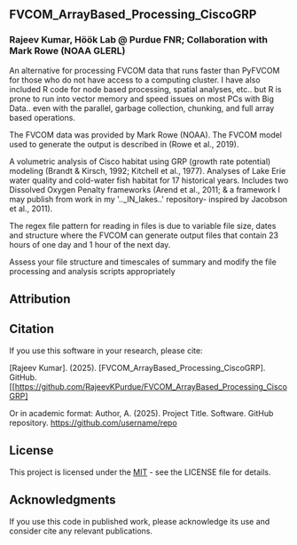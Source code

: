 ## FVCOM_ArrayBased_Processing_CiscoGRP
### Rajeev Kumar, Höök Lab @ Purdue FNR; Collaboration with Mark Rowe (NOAA GLERL)
An alternative for processing FVCOM data that runs faster than PyFVCOM for those who do not have access to a computing cluster. I have also included R code for node based processing, spatial analyses, etc.. but R is prone to run into vector memory and speed issues on most PCs with Big Data.. even with the parallel, garbage collection, chunking, and full array based operations. 

The FVCOM data was provided by Mark Rowe (NOAA). The FVCOM model used to generate the output is described in (Rowe et al., 2019).

A volumetric analysis of Cisco habitat using GRP (growth rate potential) modeling (Brandt & Kirsch, 1992; Kitchell et al., 1977). Analyses of Lake Erie water quality and cold-water fish habitat for 17 historical years. Includes two Dissolved Oxygen Penalty frameworks (Arend et al., 2011; & a framework I may publish from work in my '.._IN_lakes..' repository- inspired by Jacobson et al., 2011).

The regex file pattern for reading in files is due to variable file size, dates and structure where the FVCOM can generate output files that contain 23 hours of one day and 1 hour of the next day. 

Assess your file structure and timescales of summary and modify the file processing and analysis scripts appropriately

## Attribution

## Citation

If you use this software in your research, please cite:

[Rajeev Kumar]. (2025). [FVCOM_ArrayBased_Processing_CiscoGRP]. GitHub. [[https://github.com/RajeevKPurdue/FVCOM_ArrayBased_Processing_CiscoGRP]

Or in academic format:
Author, A. (2025). Project Title. Software. GitHub repository. https://github.com/username/repo

## License

This project is licensed under the [MIT](LICENSE) - see the LICENSE file for details.

## Acknowledgments

If you use this code in published work, please acknowledge its use and consider cite any relevant publications.
